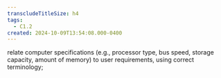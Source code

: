 ```yaml
---
transcludeTitleSize: h4
tags:
  - C1.2
created: 2024-10-09T13:54:08.000-0400
---
```

relate computer specifications (e.g., processor type, bus speed, storage capacity, amount of memory) to user requirements, using correct terminology; 